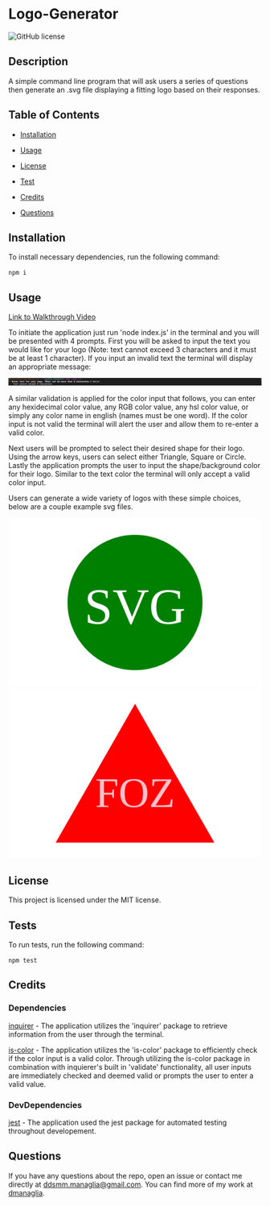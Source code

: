 # Logo-Generator
  ![GitHub license](https://img.shields.io/badge/license-MIT-blue.svg)

  ## Description
  
  A simple command line program that will ask users a series of questions then generate an .svg file displaying a fitting logo based on their responses. 
  
  ## Table of Contents
    
  * [Installation](#installation)

  * [Usage](#usage)

  * [License](#license)

  * [Test](#tests)

  * [Credits](#credits)

  * [Questions](#questions)
  
  ## Installation

  To install necessary dependencies, run the following command:
  
  ```
  npm i
  ```
  
  ## Usage

  [Link to Walkthrough Video](https://drive.google.com/file/d/1AgUypkczvAub8o3hUcg_NSZVKXGd4I1P/view)
  
  To initiate the application just run 'node index.js' in the terminal and you will be presented with 4 prompts. First you will be asked to input the text you would like for your logo (Note: text cannot exceed 3 characters and it must be at least 1 character). If you input an invalid text the terminal will display an appropriate message:

  ![Invalid Text](./assets/screenshots/invalidTextScreenshot.png)

  A similar validation is applied for the color input that follows, you can enter any hexidecimal color value, any RGB color value, any hsl color value, or simply any color name in english (names must be one word). If the color input is not valid the terminal will alert the user and allow them to re-enter a valid color. 

  Next users will be prompted to select their desired shape for their logo. Using the arrow keys, users can select either Triangle, Square or Circle. Lastly the application prompts the user to input the shape/background color for their logo. Similar to the text color the terminal will only accept a valid color input. 

  Users can generate a wide variety of logos with these simple choices, below are a couple example svg files. 

  ![Example SVG](./assets/examples/logoEx1.svg)![Example2 SVG](./assets/examples/logoEx4.svg)

  ## License

  This project is licensed under the MIT license.

  ## Tests

  To run tests, run the following command:
  
  ```
  npm test
  ```

  ## Credits

  ### Dependencies
  [inquirer](https://www.npmjs.com/package/inquirer) - The application utilizes the 'inquirer' package to retrieve information from the user through the terminal.

  [is-color](https://www.npmjs.com/package/is-color) - The application utilizes the 'is-color' package to efficiently check if the color input is a valid color. Through utilizing the is-color package in combination with inquierer's built in 'validate' functionality, all user inputs are immediately checked and deemed valid or prompts the user to enter a valid value.

  ### DevDependencies
  [jest](https://www.npmjs.com/package/jest) - The application used the jest package for automated testing throughout developement.

  ## Questions

  If you have any questions about the repo, open an issue or contact me directly at ddsmm.managlia@gmail.com. You can find more of my work at [dmanaglia](https://www.github.com/dmanaglia).
  
